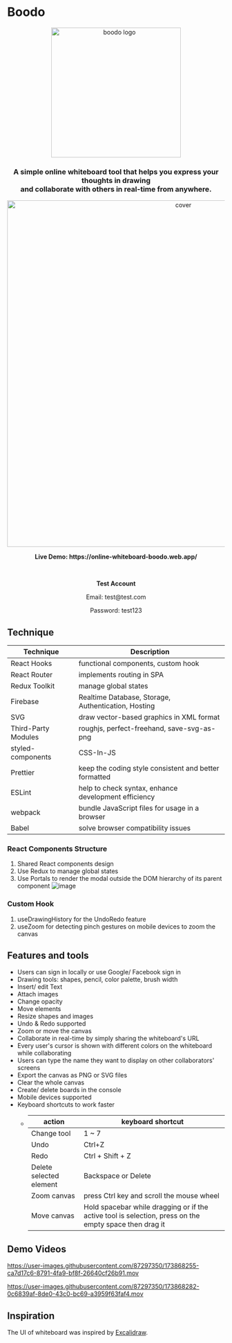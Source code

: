 # Boodo

<div align="center">
  <a href="https://online-whiteboard-boodo.web.app/">
    <img width="300" src="https://i.imgur.com/C14NHOF.png" alt="boodo logo" />
  </a>
  <h3>A simple online whiteboard tool that helps you express your thoughts in drawing</br> and collaborate with others in real-time from anywhere.</h3>
  <img width="800" src="https://i.imgur.com/ec8vkwH.gif" alt="cover" />
</div>
<p align="center">
  <b>
  Live Demo: https://online-whiteboard-boodo.web.app/
  </b>
</p>
<br/>
<p align="center">
  <b>
  Test Account
  </b>
</p>
<p align="center">
  Email: test@test.com
</p>
<p align="center">
  Password: test123
</p>

## Technique

| Technique           | Description                                           |
| ------------------- | ----------------------------------------------------- |
| React Hooks         | functional components, custom hook                    |
| React Router        | implements routing in SPA                             |
| Redux Toolkit       | manage global states                                  |
| Firebase            | Realtime Database, Storage, Authentication, Hosting   |
| SVG                 | draw vector-based graphics in XML format              |
| Third-Party Modules | roughjs, perfect-freehand, save-svg-as-png            |
| styled-components   | CSS-In-JS                                             |
| Prettier            | keep the coding style consistent and better formatted |
| ESLint              | help to check syntax, enhance development efficiency  |
| webpack             | bundle JavaScript files for usage in a browser        |
| Babel               | solve browser compatibility issues                    |

### React Components Structure

1. Shared React components design
2. Use Redux to manage global states
3. Use Portals to render the modal outside the DOM hierarchy of its parent component
   ![image](https://i.imgur.com/8q7ZOEw.png)

### Custom Hook

1. useDrawingHistory for the UndoRedo feature
2. useZoom for detecting pinch gestures on mobile devices to zoom the canvas

## Features and tools

- Users can sign in locally or use Google/ Facebook sign in
- Drawing tools: shapes, pencil, color palette, brush width
- Insert/ edit Text
- Attach images
- Change opacity
- Move elements
- Resize shapes and images
- Undo & Redo supported
- Zoom or move the canvas
- Collaborate in real-time by simply sharing the whiteboard's URL
- Every user's cursor is shown with different colors on the whiteboard while collaborating
- Users can type the name they want to display on other collaborators' screens
- Export the canvas as PNG or SVG files
- Clear the whole canvas
- Create/ delete boards in the console
- Mobile devices supported
- Keyboard shortcuts to work faster
  - | action                  | keyboard shortcut                                                                                      |
    | ----------------------- | ------------------------------------------------------------------------------------------------------ |
    | Change tool             | 1 ~ 7                                                                                                  |
    | Undo                    | Ctrl+Z                                                                                                 |
    | Redo                    | Ctrl + Shift + Z                                                                                       |
    | Delete selected element | Backspace or Delete                                                                                    |
    | Zoom canvas             | press Ctrl key and scroll the mouse wheel                                                              |
    | Move canvas             | Hold spacebar while dragging or if the active tool is selection, press on the empty space then drag it |

## Demo Videos

https://user-images.githubusercontent.com/87297350/173868255-ca7d17c6-8791-4fa9-bf8f-26640cf26b91.mov

https://user-images.githubusercontent.com/87297350/173868282-0c6839af-8de0-43c0-bc69-a3959f63faf4.mov

## Inspiration

The UI of whiteboard was inspired by [Excalidraw](https://excalidraw.com/).
